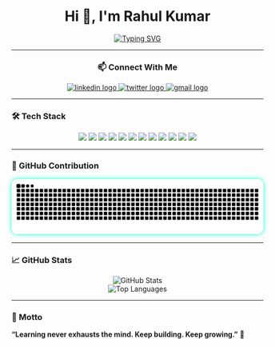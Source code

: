 <h1 align="center">Hi 👋, I'm Rahul Kumar</h1>

<p align="center">
  <a href="https://git.io/typing-svg">
    <img src="https://readme-typing-svg.demolab.com?font=Fira+Code&size=18&duration=4000&pause=1000&color=00FF00&center=true&vCenter=true&width=750&lines=Aspiring+Web+Developer+%26+Cybersecurity+Learner;Building+Secure+Web+Applications+with+Code;Solving+Real-World+Tech+Problems;Exploring+OWASP%2C+Bug+Bounty%2C+and+Ethical+Hacking" alt="Typing SVG" />
  </a>
</p>

---

<h3 align="center"> 📫 Connect With Me </h3>
<div align="center">
  <a href="https://www.linkedin.com/in/rahullibraz/" target="_blank">
    <img src="https://img.shields.io/static/v1?message=LinkedIn&logo=linkedin&label=&color=0077B5&logoColor=white&labelColor=&style=for-the-badge" height="35" alt="linkedin logo"  />
  </a>
  <a href="https://twitter.com/Rahullibraz" target="_blank">
    <img src="https://img.shields.io/static/v1?message=Twitter&logo=twitter&label=&color=1DA1F2&logoColor=white&labelColor=&style=for-the-badge" height="35" alt="twitter logo"  />
  </a>
  <a href="mailto:rahul.leox@gmail.com" target="_blank">
    <img src="https://img.shields.io/static/v1?message=Gmail&logo=gmail&label=&color=D14836&logoColor=white&labelColor=&style=for-the-badge" height="35" alt="gmail logo"  />
  </a>
</div>

---

### 🛠️ Tech Stack

<p align="center">
  <img src="https://img.shields.io/badge/C++-00599C?style=flat&logo=c%2B%2B&logoColor=white"/>
  <img src="https://img.shields.io/badge/Python-14354C?style=flat&logo=python&logoColor=white"/>
  <img src="https://img.shields.io/badge/JavaScript-F7DF1E?style=flat&logo=javascript&logoColor=black"/>
  <img src="https://img.shields.io/badge/React-61DAFB?style=flat&logo=react&logoColor=black"/>
  <img src="https://img.shields.io/badge/Node.js-339933?style=flat&logo=node.js&logoColor=white"/>
  <img src="https://img.shields.io/badge/Express.js-000000?style=flat&logo=express&logoColor=white"/>
  <img src="https://img.shields.io/badge/MongoDB-4EA94B?style=flat&logo=mongodb&logoColor=white"/>
  <img src="https://img.shields.io/badge/MySQL-4479A1?style=flat&logo=mysql&logoColor=white"/>
  <img src="https://img.shields.io/badge/HTML5-E34F26?style=flat&logo=html5&logoColor=white"/>
  <img src="https://img.shields.io/badge/CSS3-1572B6?style=flat&logo=css3&logoColor=white"/>
  <img src="https://img.shields.io/badge/Git-F05032?style=flat&logo=git&logoColor=white"/>
  <img src="https://img.shields.io/badge/GitHub-181717?style=flat&logo=github&logoColor=white"/>
</p>

---

### 🐍 GitHub Contribution

<p align="center">
  <img src="https://raw.githubusercontent.com/TheRahulGit/TheRahulGit/output/snake.svg"
       style="max-width: 100%; border-radius: 12px; box-shadow: 0 0 10px #00ffcc;" />
</p>

---

### 📈 GitHub Stats


<p align="center">
  <img src="https://github-readme-stats.vercel.app/api?username=TheRahulGit&show_icons=true&theme=react&count_private=true" alt="GitHub Stats" />
  <br/>
  <img src="https://github-readme-stats.vercel.app/api/top-langs/?username=TheRahulGit&layout=compact&theme=react" alt="Top Languages" />
</p>

---

### 🔖 Motto  
**“Learning never exhausts the mind. Keep building. Keep growing.”** 🚀

